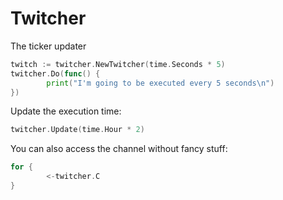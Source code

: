 # Twitcher

The ticker updater

```go
twitch := twitcher.NewTwitcher(time.Seconds * 5)
twitcher.Do(func() {
        print("I'm going to be executed every 5 seconds\n")
})
```

Update the execution time:
```go
twitcher.Update(time.Hour * 2)
```

You can also access the channel without fancy stuff:

```go
for {
        <-twitcher.C
}
```
